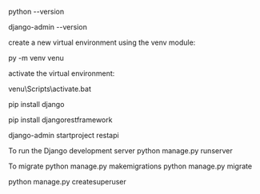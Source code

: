 python --version

django-admin --version

create a new virtual environment using the venv module:

py -m venv venu

activate the virtual environment:

venu\Scripts\activate.bat

pip install django

pip install djangorestframework

django-admin startproject restapi

To run the Django development server
python manage.py runserver

To migrate
python manage.py makemigrations
python manage.py migrate

python manage.py createsuperuser


